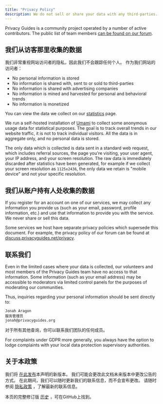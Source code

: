 ```yaml
---
title: "Privacy Policy"
description: We do not sell or share your data with any third-parties.
---
```


Privacy Guides is a community project operated by a number of active contributors. The public list of team members [can be found on our forum](https://discuss.privacyguides.net/u?group=team&order=solutions&period=all).

## 我们从访客那里收集的数据

我们非常重视网站访问者的隐私，因此我们不会跟踪任何个人。 作为我们网站的访问者：

- No personal information is stored
- No information is shared with, sent to or sold to third-parties
- No information is shared with advertising companies
- No information is mined and harvested for personal and behavioral trends
- No information is monetized

You can view the data we collect on our [statistics](statistics.md) page.

We run a self-hosted installation of [Umami](https://umami.is) to collect some anonymous usage data for statistical purposes. The goal is to track overall trends in our website traffic, it is not to track individual visitors. All the data is in aggregate only, and no personal data is stored.

The only data which is collected is data sent in a standard web request, which includes referral sources, the page you're visiting, your user agent, your IP address, and your screen resolution. The raw data is immediately discarded after statistics have been generated, for example if we collect your screen resolution as `1125x2436`, the only data we retain is "mobile device" and not your specific resolution.

## 我们从账户持有人处收集的数据

If you register for an account on one of our services, we may collect any information you provide us (such as your email, password, profile information, etc.) and use that information to provide you with the service. We never share or sell this data.

Some services we host have separate privacy policies which supersede this document. For example, the privacy policy of our forum can be found at [discuss.privacyguides.net/privacy](https://discuss.privacyguides.net/privacy).

## 联系我们

Even in the limited cases where your data is collected, our volunteers and most members of the Privacy Guides team have no access to that information. Some information (such as your email address) may be accessible to moderators via limited control panels for the purposes of moderating our communities.

Thus, inquiries regarding your personal information should be sent directly to:

```text
Jonah Aragon
服务管理员
jonah@privacyguides.org
```

对于所有其他查询，你可以联系我们团队的任何成员。

For complaints under GDPR more generally, you always have the option to lodge complaints with your local data protection supervisory authorities.

## 关于本政策

我们将 [在此发布](privacy-policy.md)本声明的新版本。 我们可能会更改此文档未来版本中更改公告的方式。 在此期间，我们可以随时更新我们的联系信息，而不会宣布更改。 请随时参阅 [隐私政策](privacy-policy.md) ，了解最新的联系信息。

本页的完整修订版 [历史](https://github.com/privacyguides/privacyguides.org/commits/main/docs/about/privacy-policy.md) ，可在GitHub上找到。
